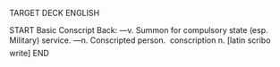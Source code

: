 TARGET DECK
ENGLISH

START
Basic
Conscript
Back: —v. Summon for compulsory state (esp. Military) service. —n. Conscripted person.  conscription n. [latin scribo write]
END
